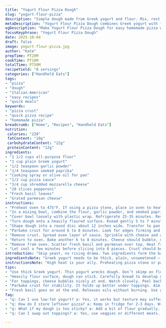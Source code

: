 ```yaml
---
title: "Yogurt Flour Pizza Dough"
slug: "yogurt-flour-pizza"
description: "Simple dough made from Greek yogurt and flour. Mix, rest, knead. Parbake, top, bake again. Flexible toppings. Greek yogurt gives tang and moisture, flour provides structure. No yeast. Fast, easy, reliable. Ideal for quick homemade pizzas when time is tight. Use all-purpose or bread flour, adjust moisture. Parbaking creates stable crust that won’t sog. Cheese melts, sauce bubbles, edges crisp. Substitute non-dairy yogurt or add herbs for twist. Keep flour handy for sticky dough. Watch dough texture, not clock. Visual and tactile cues lead to best results."
metaDescription: "Yogurt Flour Pizza Dough combines Greek yogurt with flour for quick, no-yeast pizza that impresses. Fast prep, great texture, tangy flavor."
ogDescription: "Make Yogurt Flour Pizza Dough for easy homemade pizza with Greek yogurt. No yeast needed, perfect for quick meals when time is short."
focusKeyphrase: "Yogurt Flour Pizza Dough"
date: 2025-10-04
draft: false
image: yogurt-flour-pizza.jpg
author: "Kate"
prepTime: PT20M
cookTime: PT18M
totalTime: PT50M
recipeYield: "8 servings"
categories: ["Handheld Eats"]
tags:
- "pizza"
- "dough"
- "Italian-American"
- "easy recipes"
- "quick meals"
keywords:
- "pizza crust"
- "quick pizza recipe"
- "homemade pizza"
breadcrumb: ["Home", "Recipes", "Handheld Eats"]
nutrition: 
 calories: "220"
 fatContent: "10g"
 carbohydrateContent: "22g"
 proteinContent: "12g"
ingredients:
- "1 1/2 cups all-purpose flour"
- "1 cup plain Greek yogurt"
- "1/2 teaspoon garlic powder"
- "1/4 teaspoon smoked paprika"
- "Cooking spray or olive oil for pan"
- "1/2 cup pizza sauce"
- "3/4 cup shredded mozzarella cheese"
- "20 slices pepperoni"
- "Fresh basil leaves"
- "Grated parmesan cheese"
instructions:
- "Preheat oven to 475°F. If using a pizza stone, place in oven to heat. Otherwise, lightly oil a 12-inch pizza pan."
- "In a mixing bowl, combine the flour, garlic powder, and smoked paprika. Add Greek yogurt and stir until it just comes together into a shaggy dough."
- "Cover bowl loosely with plastic wrap. Refrigerate 25-35 minutes. Rest allows flour to hydrate, making dough manageable and less sticky."
- "Turn dough onto a heavily floured surface. Knead gently 5 to 7 minutes. Add more flour sparingly if dough sticks but avoid over-flouring to keep chew."
- "Shape dough into a round disc about 12 inches wide. Transfer to pan or stretch to pizza stone on a parchment-lined peel."
- "Parbake crust for around 6 to 8 minutes. Look for edges firming and crust setting but no browning yet. It should wiggle slightly but hold shape."
- "Remove crust. Spread even layer of sauce. Sprinkle with cheese and arrange pepperoni slices evenly."
- "Return to oven. Bake another 6 to 8 minutes. Cheese should bubble, melt, start to brown in spots. Crust edges crisp and golden."
- "Remove from oven. Scatter fresh basil and parmesan over top. Heat from pizza wilts basil just enough to release aroma without burning leaves."
- "Let cool a few minutes before slicing into 8 pieces. Crust should be soft beneath toppings but crisp at edges."
introduction: "Skip yeast, no rising drama. Two ingredients form the backbone here – Greek yogurt and flour. Simple, quick, forgiving. Tangy yogurt adds moisture and a bit of elasticity; flour keeps it together, gives chew. Dough is sticky, a little shaggy, but resting in fridge chills and hydrates the flour, which tamps down stickiness and helps kneading. Parbaking crust is crucial. It’s a shield against sog, helps crust hold under sauce and cheese weight. Overdo it and crust turns cracker-thin and brittle; underbake and dough sticks, drags toppings. Watch the edges. They tell you when crust grabs hold around 475°F oven heat. Toss in garlic powder and smoked paprika in dough mix for a subtle smoky slant, elevates flavor with minimal fuss. Pepperoni crisps up, cheese melts into puddles. Fresh basil steals the show last second. For a twist, try swapping whole wheat flour or adding a spoon of sun-dried tomato pesto in the sauce layer. The kind of pie you make on a whim but still impress. No need to be a pro. Just trousers down and shoulder it. The oven hums, crust browns, kitchen smells like promise."
ingredientsNote: "Greek yogurt needs to be thick, plain, unsweetened – thinner yogurt wrecks dough consistency, too soft and sticky to manage. Full-fat Greek yogurt gives better mouthfeel but low-fat works in pinch. All-purpose flour is easiest and forgiving; bread flour yields chewier crust if you want that bounce. Blend in a pinch of garlic powder and smoked paprika into flour for flavor depth baked right into crust. Cooking spray helps crust release but olive oil brushed on edges adds a nice golden touch and prevents drying out. If sticky, dust hands with flour sparingly – too much and dough stiffens, gets tough. Basil leaves fresh, tear gently rather than chop to release oils but avoid bruising. Parmesan grated fresh wins hands down over powder-this for kick of nuttiness. If you want to swap pepperoni, pre-cooked sausage or mushrooms hold well. The trick is balancing moisture and flour to avoid soggy or rock-hard crusts. Chill dough properly. That’s half success."
instructionsNote: "High heat is your ally. Preheating pizza stone or pan ensures crust gets that initial blast of heat, locks surface, stops dough from spreading too thin. Mix flour, garlic powder, paprika first to disperse spices evenly. Then add yogurt, stir until ragged dough appears. Don’t over-mix—ingredients should just come together. Letting dough rest in fridge firms gluten and results in less sticky, more manageable dough to knead gently. Kneading develops gluten, critical for structure, but keeping it gentle avoids toughening dough. Stretch dough with hands, flour under as insurance; avoid rolling pins that overwork dough. Parbake crust to avoid soggy base under toppings. You want crust lightly firm, not golden yet. Sauce and cheese weigh dough; parbake is insurance. Cheese melts and bubbles in final bake; watch closely—edges of cheese that start to brown are your cue to pull pie. Basil and parmesan go after baking to keep fresh flavor, aroma intact. Rest pie briefly before slicing to let juices settle, avoid sloppy slices. Don’t skip tactile cues and visual checks. Oven temps vary. A good eye and feel mean you turn out consistent pies every time."
tips:
- "Use thick Greek yogurt. Thin yogurt wrecks dough. Don’t skimp on flour. Rest improves texture. Watch moisture balance well. Kneading needs to be gentle."
- "Heavily flour surface, dough can stick. Carefully knead to develop gluten. Too much flour makes it tough. Looking for a soft, manageable dough."
- "For toppings, cheese bubbles nicely at end. Watch closely. Peel back to check crust firmness. Snap judgment if it’s too soft. Timing is key; adjust based on oven type."
- "Parbake crust for stability. It holds up better under toppings. Aim for edges firming but not browning yet. Follow visual cues for doneness."
- "Fresh basil goes on at the end. Releases oils without burning. Use grated parmesan, not powdered. Nuttiness wins. Sprinkle lightly for a flavor boost."
faq:
- "q: Can I use low-fat yogurt? a: Yes, it works but texture may suffer. Full-fat better. Stickiness could increase. Manage moisture balance."
- "q: How do I store leftover pizza? a: Keep in fridge for 2-3 days. Wrap well. Can freeze too. Thaw before reheating for best texture."
- "q: What if my dough is too sticky? a: Add a bit of flour gradually. Knead gently. If too dry, sprinkle water only. Balance is key."
- "q: Can I swap out toppings? a: Yes, use veggies or different meats. Maintain moisture level. Watch for sogginess; adjust cooking time."

---
```

